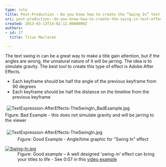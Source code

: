 ```yaml
---
type: rule
title: Post-Production – Do you know how to create the “Swing In” text effect?
uri: post-production--do-you-know-how-to-create-the-swing-in-text-effect
created: 2013-03-13T14:02:12.0000000Z
authors:
- id: 27
  title: Titus Maclaren

---
```




<span class='intro'> <p>The text swing in can be a great way to make a title gain attention, but if the angles are wrong, the unnatural nature of it will be jarring. The idea is to simulate gravity.&#160;The best tool to create this type of effect is Adobe After Effects.</p><ul><li>Each keyframe should be half the angle of the previous keyframe from 90 degrees</li><li>Each keyframe should be half the distance on the timeline from the previous keyframe</li></ul> </span>

<dl class="image"><dt><img src="/PublishingImages/TextExpression-AfterEffects-TheSwingIn_BadExample.jpg" alt="TextExpression-AfterEffects-TheSwingIn_BadExample.jpg" style="margin&#58;5px;" /><br></dt><dt><span class="ssw-rteStyle-FigureBad">Figure&#58; Bad Example - this does not simulate gravity and will be jarring to the viewer</span></dt><dt><br></dt><dt><img src="/PublishingImages/TextExpression-AfterEffects-TheSwingIn.jpg" alt="TextExpression-AfterEffects-TheSwingIn.jpg" style="margin&#58;5px;" /><br></dt><dd><span class="ssw-rteStyle-FigureGood">Figure&#58; Good Example -&#160;Angle/time graphic for &quot;Swing In&quot; effect</span></dd></dl><dl class="goodImage"><dt> 
      <a href="http&#58;//youtu.be/0ugMkda9IBw?t=7s"><img alt="Swing-In.jpg" src="/PublishingImages/Swing-In.jpg" /> </a>
   </dt>
   <dd>Figure&#58; Good example – A well designed 'swing-in' effect can bring your titles to life - See 0&#58;07 in this 
      <a href="http&#58;//youtu.be/0ugMkda9IBw?t=7s">video example</a></dd></dl>


